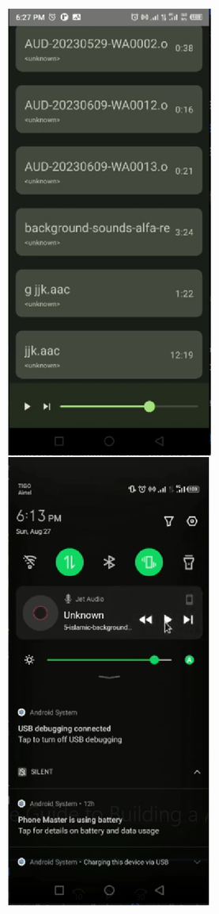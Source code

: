 ![Screenshot of the app](Interface-App-Music-Player.PNG)
![Screenshot of the app](Le-Volet-Des-Raccourcis.PNG)
